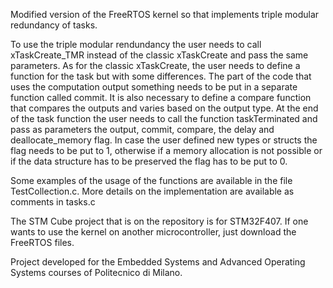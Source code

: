 Modified version of the FreeRTOS kernel so that implements triple modular redundancy of tasks.

To use the triple modular rendundancy the user needs to call xTaskCreate_TMR instead of the classic xTaskCreate and pass the same parameters.
As for the classic xTaskCreate, the user needs to define a function for the task but with some differences.
The part of the code that uses the computation output something needs to be put in a separate function called commit. It is also necessary to define a compare function that compares the outputs and varies based on the output type. 
At the end of the task function the user needs to call the function taskTerminated and pass as parameters the output, commit, compare, the delay and deallocate_memory flag. In case the user defined new types or structs the flag needs to be put to 1, otherwise if a memory allocation is not possible or if the data structure has to be preserved the flag has to be put to 0. 

Some examples of the usage of the functions are available in the file TestCollection.c. More details on the implementation are available as comments in tasks.c

The STM Cube project that is on the repository is for STM32F407. If one wants to use the kernel on another microcontroller, just download the FreeRTOS files.

Project developed for the Embedded Systems and Advanced Operating Systems courses of Politecnico di Milano.
